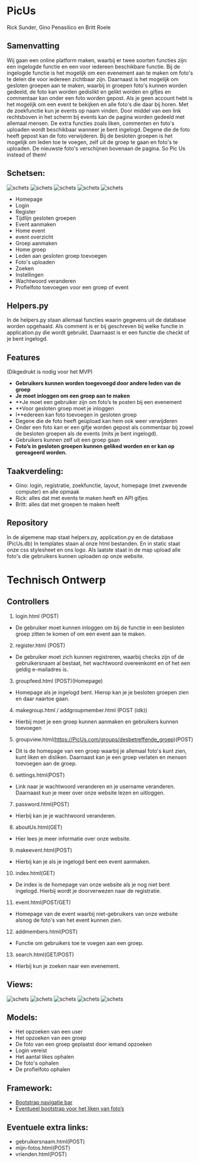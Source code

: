 # PicUs

Rick Sunder, Gino Penasilico en Britt Roele
## Samenvatting
Wij gaan een online platform maken, waarbij er twee soorten functies zijn: een ingelogde functie en een voor iedereen beschikbare functie. Bij de ingelogde functie is het mogelijk om een evenement aan te maken om foto's te delen die voor iedereen zichtbaar zijn. Daarnaast is het mogelijk om gesloten groepen aan te maken, waarbij in groepen foto's kunnen worden gedeeld, de foto kan worden gedislikt en gelikt worden en gifjes en commentaar kan onder een foto worden gepost. Als je geen account hebt is het mogelijk om een event te bekijken en alle foto's die daar bij horen. Met de zoekfunctie kun je events op naam vinden. Door middel van een link rechtsboven in het scherm bij events kan de pagina worden gedeeld met allemaal mensen. De extra functies zoals liken, commenten en foto's uploaden wordt beschikbaar wanneer je bent ingelogd. Degene die de foto heeft gepost kan de foto verwijderen. Bij de besloten groepen is het mogelijk om leden toe te voegen, zelf uit de groep te gaan en foto's te uploaden. De nieuwste foto's verschijnen bovenaan de pagina. So Pic Us instead of them!


## Schetsen:

![schets](doc/IMG_2173.jpg)
![schets](doc/IMG_2174.jpg)
![schets](doc/IMG_2175.jpg)
![schets](doc/IMG_2176.jpg)
![schets](doc/IMG_2177.jpg)

* Homepage
* Login
* Register
* Tijdlijn gesloten groepen
* Event aanmaken
* Home event
* event overzicht
* Groep aanmaken
* Home groep
* Leden aan gesloten groep toevoegen
* Foto's uploaden
* Zoeken
* Instellingen
* Wachtwoord veranderen
* Profielfoto toevoegen voor een groep of event

## Helpers.py
In de helpers.py staan allemaal functies waarin gegevens uit de database worden opgehaald. Als comment is er bij geschreven bij welke functie in application.py die wordt gebruikt. Daarnaast is er een functie die checkt of je bent ingelogd.

## Features
(Dikgedrukt is nodig voor het MVP)

* **Gebruikers kunnen worden toegevoegd door andere leden van de groep**
* **Je moet inloggen om een groep aan te maken**
* **Je moet een gebruiker zijn om foto’s te posten bij een evenement
* **Voor gesloten groep moet je inloggen
* I**edereen kan foto toevoegen in gesloten groep
* Degene die de foto heeft geüpload kan hem ook weer verwijderen
* Onder een foto kan er een gifje worden gepost als commentaar bij zowel de besloten groepen als de events (mits je bent ingelogd).
* Gebruikers kunnen zelf uit een groep gaan
* **Foto’s in gesloten groepen kunnen geliked worden en er kan op gereageerd worden.**

## Taakverdeling:
* Gino: login, registratie, zoekfunctie, layout, homepage (met zwevende computer) en alle opmaak
* Rick: alles dat met events te maken heeft en API gifjes
* Britt: alles dat met groepen te maken heeft

## Repository
In de algemene map staat helpers.py, application.py en de database (PicUs.db)
In templates staan al onze html bestanden. En in static staat onze css stylesheet en ons logo. Als laatste staat in de map upload alle foto's die gebruikers kunnen uploaden op onze website.

# Technisch Ontwerp
## Controllers
1. login.html (POST)
* De gebruiker moet kunnen inloggen om bij de functie in een besloten groep zitten te komen of om een event aan te maken.
2. register.html (POST)
* De gebruiker moet zich kunnen registreren, waarbij checks zijn of de gebruikersnaam al bestaat, het wachtwoord overeenkomt en of het een geldig e-mailadres is.
3. groupfeed.html (POST)(Homepage)
* Homepage als je ingelogd bent. Hierop kan je je besloten groepen zien en daar naartoe gaan.
4. makegroup.html / addgroupmember.html (POST (idk))
* Hierbij moet je een groep kunnen aanmaken en gebruikers kunnen toevoegen
5. groupview.html(https://PicUs.com/groups/desbetreffende_groep)(POST)
* Dit is de homepage van een groep waarbij je allemaal foto's kunt zien, kunt liken en disliken. Daarnaast kan je een groep verlaten en mensen toevoegen aan de groep.
6. settings.html(POST)
* Link naar je wachtwoord veranderen en je username veranderen. Daarnaast kun je meer over onze website lezen en uitloggen.
7. password.html(POST)
* Hierbij kan je je wachtwoord veranderen.
8. aboutUs.html(GET)
* Hier lees je meer informatie over onze website.
9. makeevent.html(POST)
* Hierbij kan je als je ingelogd bent een event aanmaken.
10. index.html(GET)
* De index is de homepage van onze website als je nog niet bent ingelogd. Hierbij wordt je doorverwezen naar de registratie.
11. event.html(POST/GET)
* Homepage van de event waarbij niet-gebruikers van onze website alsnog de foto's van het event kunnen zien.
12. addmembers.html(POST)
* Functie om gebruikers toe te voegen aan een groep.
13. search.html(GET/POST)
* Hierbij kun je zoeken naar een evenement.

## Views:
![schets](doc/IMG_2173.jpg)
![schets](doc/IMG_2174.jpg)
![schets](doc/IMG_2175.jpg)
![schets](doc/IMG_2176.jpg)
![schets](doc/IMG_2177.jpg)

## Models:
* Het opzoeken van een user
* Het opzoeken van een groep
* De foto van een groep geplaatst door iemand opzoeken
* Login vereist
* Het aantal likes ophalen
* De foto's ophalen
* De profielfoto ophalen

## Framework:
* [Bootstrap navigatie bar](https://bootsnipp.com/snippets/Vm7d)
* [Eventueel bootstrap voor het liken van foto’s](https://bootsnipp.com/snippets/featured/modal-lightbox-with-likedislike)

## Eventuele extra links:
* gebruikersnaam.html(POST)
* mijn-fotos.html(POST)
* vrienden.html(POST)
